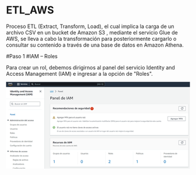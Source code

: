 # ETL_AWS

Proceso ETL (Extract, Transform, Load), el cual implica la carga de un archivo CSV en un bucket de Amazon S3 , mediante el servicio Glue de AWS, se lleva a cabo la transformación para posteriormente cargarlo o consultar su contenido a través de una base de datos en Amazon Athena.


#Paso 1
#IAM – Roles

Para crear un rol, debemos dirigirnos al panel del servicio Identity and Access Management (IAM) e ingresar a la opción de "Roles".

[![home](file/Picture1.png)](#home) 
